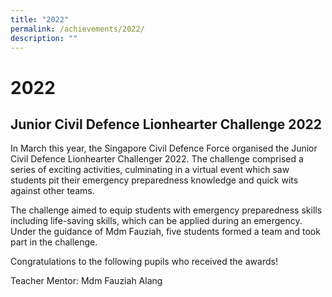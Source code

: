 ```yaml
---
title: "2022"
permalink: /achievements/2022/
description: ""
---
```

# 2022

Junior Civil Defence Lionhearter Challenge 2022 
------------------------------------------------

In March this year, the Singapore Civil Defence Force organised the Junior Civil Defence Lionhearter Challenger 2022. The challenge comprised a series of exciting activities, culminating in a virtual event which saw students pit their emergency preparedness knowledge and quick wits against other teams. 

The challenge aimed to equip students with emergency preparedness skills including life-saving skills, which can be applied during an emergency. Under the guidance of Mdm Fauziah, five students formed a team and took part in the challenge.

Congratulations to the following pupils who received the awards!

Teacher Mentor: Mdm Fauziah Alang